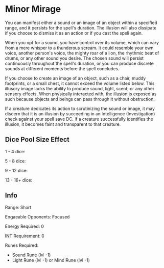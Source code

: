 # Minor Mirage

You can manifest either a sound or an image of an object within a specified range, and it persists for the spell's duration. The illusion will also dissipate if you choose to dismiss it as an action or if you cast the spell again.

When you opt for a sound, you have control over its volume, which can vary from a mere whisper to a thunderous scream. It could resemble your own voice, another person's voice, the mighty roar of a lion, the rhythmic beat of drums, or any other sound you desire. The chosen sound will persist continuously throughout the spell's duration, or you can produce discrete sounds at different moments before the spell concludes.

If you choose to create an image of an object, such as a chair, muddy footprints, or a small chest, it cannot exceed the volume listed below. This illusory image lacks the ability to produce sound, light, scent, or any other sensory effects. When physically interacted with, the illusion is exposed as such because objects and beings can pass through it without obstruction.

If a creature dedicates its action to scrutinizing the sound or image, it may discern that it is an illusion by succeeding in an Intelligence (Investigation) check against your spell save DC. If a creature successfully identifies the illusion, it becomes faint and transparent to that creature.

## Dice Pool Size Effect

1 -  4 dice: 

5 -  8 dice: 

9 - 12 dice: 

13 - 16+ dice: 

## Info

Range: Short

Engaeable Opponents: Focused

Energy Required: 0

INT Requirement: 0

Runes Required:

- Sound Rune (lvl -1)
- Light Rune (lvl -1) or Mind Rune (lvl -1)
